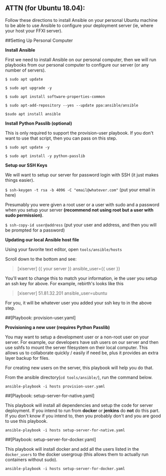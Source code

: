 ## ATTN (for Ubuntu 18.04):
Follow these directions to install Ansible on your personal Ubuntu machine to be able to use Ansible to configure your deployment server (ie, where your host your FFXI server).

##Setting Up Personal Computer

 **Install Ansible**
 
First we need to install Ansible on our personal computer, then we will run playbooks from our personal computer to configure our server (or any number of servers).

 `$ sudo apt update`

 `$ sudo apt upgrade -y`

 `$ sudo apt install software-properties-common`
 
 `$ sudo apt-add-repository --yes --update ppa:ansible/ansible`
 
 `$sudo apt install ansible`
 
 **Install Python Passlib (optional)**
 
 This is only required to support the provision-user playbook. If you don't want to use that script, then you can pass on this step.
 
 `$ sudo apt update -y`
 
 `$ sudo apt install -y python-passlib`
 
 **Setup our SSH Keys**
 
 We will want to setup our server for password login with SSH (it just makes things easier).
 
 `$ ssh-keygen -t rsa -b 4096 -C "email@whatever.com"` (put your email in here)
 
 Presumably you were given a root user or a user with sudo and a password when you setup your server **(recommend not using root but a user with sudo permission)**.
 
 `$ ssh-copy-id user@address` (put your user and address, and then you will be prompted for a password)
 
 **Updating our local Ansible host file**
 
 Using your favorite text editor, open `tools/ansible/hosts`
 
 Scroll down to the bottom and see:

> [xiserver]
> {{ your server }} ansible_user={{ user }}

You'll want to change this to match your information, ie the user you setup an ssh key for above. For example, rebirth's looks like this

> [xiserver]
> 51.81.32.201 ansible_user=ubuntu

For you, it will be whatever user you added your ssh key to in the above step.

 ##[Playbook: provision-user.yaml]
 
 **Provisioning a new user (requires Python Passlib)**
  
 You may want to setup a development user or a non-root user on your server.
 For example, our developers have ssh users on our server and then use sshfs to mount the server filesystem
 on their local computer. This allows us to collaborate quickly / easily if need be, plus it provides an extra layer
 backup for files.
 
 For creating new users on the server, this playbook will help you do that.
 
 From the ansible directory(`cd tools/ansible/`), run the command below. 
 
 `ansible-playbook -i hosts provision-user.yaml`
 
##[Playbook: setup-server-for-native.yaml]

This playbook will install all dependencies and setup the code for server deployment.
If you intend to run from **docker** or **jenkins** do **not** do this part.
If you don't know if you intend to, then you probably don't and you are good to use this playbook.

`ansible-playbook -i hosts setup-server-for-native.yaml`


##[Playbook: setup-server-for-docker.yaml]

This playbook will install docker and add all the users listed in the `docker_users` to the docker
usergroup (this allows them to actually run containers without sudo).

`ansible-playbook -i hosts setup-server-for-docker.yaml`
